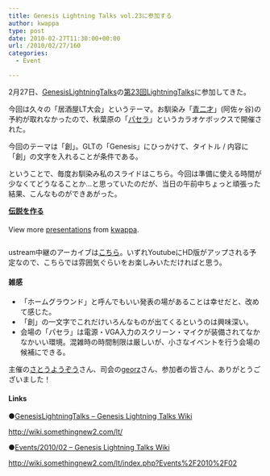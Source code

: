 ```yaml
---
title: Genesis Lightning Talks vol.23に参加する
author: kwappa
type: post
date: 2010-02-27T11:30:00+00:00
url: /2010/02/27/160
categories:
  - Event

---
```

2月27日、<a href="http://wiki.somethingnew2.com/lt/" target="_blank">GenesisLightningTalks</a>の<a href="http://wiki.somethingnew2.com/lt/index.php?Events%2F2010%2F02" target="_blank">第23回LightningTalks</a>に参加してきた。 

今回は久々の「居酒屋LT大会」というテーマ。お馴染み「<a target="_blank" href="http://www.aonisai.jp/">青二才</a>」(阿佐ヶ谷)の予約が取れなかったので、秋葉原の「<a target="_blank" href="http://www.pasela.co.jp/shop/akihabara/">パセラ</a>」というカラオケボックスで開催された。

今回のテーマは「創」。GLTの「Genesis」にひっかけて、タイトル / 内容に「創」の文字を入れることが条件である。

ということで、毎度お馴染み私のスライドはこちら。今回は準備に使える時間が少なくてどうなることか…と思っていたのだが、当日の午前中ちょっと頑張った結果、こんなものができあがった。

<div id="__ss_3306664" style="width: 425px;">
  <strong><a title="伝説を作る" href="http://www.slideshare.net/kwappa/ss-3306664">伝説を作る</a></strong></p> 
  
  <div style="padding: 5px 0pt 12px;">
    View more <a href="http://www.slideshare.net/">presentations</a> from <a href="http://www.slideshare.net/kwappa">kwappa</a>.
  </div>
</div>

ustream中継のアーカイブは<a target="_blank" href="http://www.ustream.tv/recorded/5046141">こちら</a>。いずれYoutubeにHD版がアップされる予定なので、こちらでは雰囲気ぐらいをお楽しみいただければと思う。



<!--more-->

#### 雑感

  * 「ホームグラウンド」と呼んでもいい発表の場があることは幸せだと、改めて感じた。
  * 「創」の一文字でこれだけいろんなものが出てくるというのは興味深い。
  * 会場の「パセラ」は電源・VGA入力のスクリーン・マイクが装備されてなかなかいい環境。混雑時の時間制限は厳しいが、小さなイベントを行う会場の候補にできる。

主催の<a target="_blank" href="http://twitter.com/yoozoosato">さとうようぞう</a>さん、司会の<a target="_blank" href="http://twitter.com/georz">georz</a>さん、参加者の皆さん、ありがとうございました！

#### Links

●<a href="http://wiki.somethingnew2.com/lt/" target="_blank">GenesisLightningTalks &#8211; Genesis Lightning Talks Wiki</a>
  
http://wiki.somethingnew2.com/lt/

●<a href="http://wiki.somethingnew2.com/lt/index.php?Events%2F2010%2F02" target="_blank">Events/2010/02 &#8211; Genesis Lightning Talks Wiki</a>
  
http://wiki.somethingnew2.com/lt/index.php?Events%2F2010%2F02
